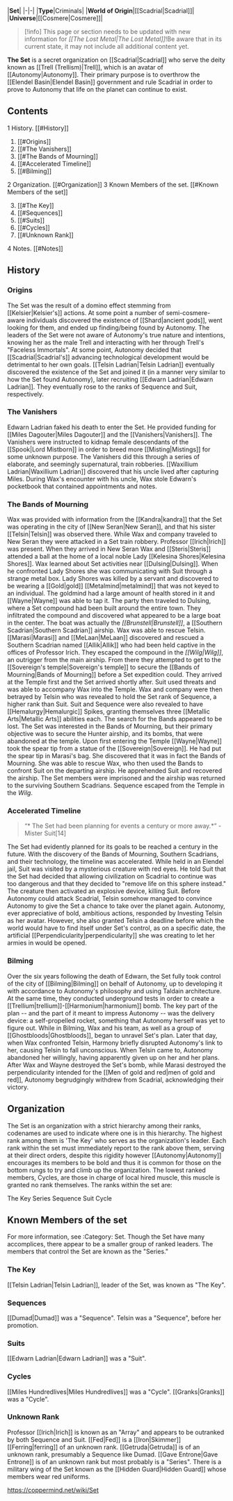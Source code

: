 |**Set**|
|-|-|
|**Type**|Criminals|
|**World of Origin**|[[Scadrial\|Scadrial]]|
|**Universe**|[[Cosmere\|Cosmere]]|

> [!info] This page or section needs to be updated with new information for *[[The Lost Metal\|The Lost Metal]]*!Be aware that in its current state, it may not include all additional content yet.

**The Set** is a secret organization on [[Scadrial\|Scadrial]] who serve the deity known as [[Trell (Trellism)\|Trell]], which is an avatar of [[Autonomy\|Autonomy]]. Their primary purpose is to overthrow the [[Elendel Basin\|Elendel Basin]] government and rule Scadrial in order to prove to Autonomy that life on the planet can continue to exist.

## Contents

1 History. [[#History]] 

1. [[#Origins]] 
1. [[#The Vanishers]] 
1. [[#The Bands of Mourning]] 
1. [[#Accelerated Timeline]] 
1. [[#Bilming]] 


2 Organization. [[#Organization]] 
3 Known Members of the set. [[#Known Members of the set]] 

3. [[#The Key]] 
3. [[#Sequences]] 
3. [[#Suits]] 
3. [[#Cycles]] 
3. [[#Unknown Rank]] 


4 Notes. [[#Notes]] 


## History
### Origins
The Set was the result of a domino effect stemming from [[Kelsier\|Kelsier's]] actions. At some point a number of semi-cosmere-aware individuals discovered the existence of [[Shard\|ancient gods]], went looking for them, and ended up finding/being found by Autonomy. The leaders of the Set were not aware of Autonomy's true nature and intentions, knowing her as the male Trell and interacting with her through Trell's "Faceless Immortals". At some point, Autonomy decided that [[Scadrial\|Scadrial's]] advancing technological development would be detrimental to her own goals.
[[Telsin Ladrian\|Telsin Ladrian]] eventually discovered the existence of the Set and joined it (in a manner very similar to how the Set found Autonomy), later recruiting [[Edwarn Ladrian\|Edwarn Ladrian]]. They eventually rose to the ranks of Sequence and Suit, respectively.

### The Vanishers
Edwarn Ladrian faked his death to enter the Set. He provided funding for [[Miles Dagouter\|Miles Dagouter]] and the [[Vanishers\|Vanishers]]. The Vanishers were instructed to kidnap female descendants of the [[Spook\|Lord Mistborn]] in order to breed more [[Misting\|Mistings]] for some unknown purpose. The Vanishers did this through a series of elaborate, and seemingly supernatural, train robberies. [[Waxillium Ladrian\|Waxillium Ladrian]] discovered that his uncle lived after capturing Miles. During Wax's encounter with his uncle, Wax stole Edwarn's pocketbook that contained appointments and notes.

### The Bands of Mourning
Wax was provided with information from the [[Kandra\|kandra]] that the Set was operating in the city of [[New Seran\|New Seran]], and that his sister [[Telsin\|Telsin]] was observed there. While Wax and company traveled to New Seran they were attacked in a Set train robbery. Professor [[Irich\|Irich]] was present. When they arrived in New Seran Wax and [[Steris\|Steris]] attended a ball at the home of a local noble Lady [[Kelesina Shores\|Kelesina Shores]]. Wax learned about Set activities near [[Dulsing\|Dulsing]]. When he confronted Lady Shores she was communicating with Suit through a strange metal box. Lady Shores was killed by a servant and discovered to be wearing a [[Gold\|gold]] [[Metalmind\|metalmind]] that was not keyed to an individual. The goldmind had a large amount of health stored in it and [[Wayne\|Wayne]] was able to tap it.
The party then traveled to Dulsing, where a Set compound had been built around the entire town. They infiltrated the compound and discovered what appeared to be a large boat in the center. The boat was actually the *[[Brunstell\|Brunstell]]*, a [[Southern Scadrian\|Southern Scadrian]] airship. Wax was able to rescue Telsin. [[Marasi\|Marasi]] and [[MeLaan\|MeLaan]] discovered and rescued a Southern Scadrian named [[Allik\|Allik]] who had been held captive in the offices of Professor Irich. They escaped the compound in the *[[Wilg\|Wilg]]*, an outrigger from the main airship.
From there they attempted to get to the [[Sovereign's temple\|Sovereign's temple]] to secure the [[Bands of Mourning\|Bands of Mourning]] before a Set expedition could. They arrived at the Temple first and the Set arrived shortly after. Suit used threats and was able to accompany Wax into the Temple. Wax and company were then betrayed by Telsin who was revealed to hold the Set rank of Sequence, a higher rank than Suit. Suit and Sequence were also revealed to have [[Hemalurgy\|Hemalurgic]] Spikes, granting themselves three [[Metallic Arts\|Metallic Arts]] abilities each.
The search for the Bands appeared to be lost. The Set was interested in the Bands of Mourning, but their primary objective was to secure the Hunter airship, and its bombs, that were abandoned at the temple. Upon first entering the Temple [[Wayne\|Wayne]] took the spear tip from a statue of the [[Sovereign\|Sovereign]]. He had put the spear tip in Marasi's bag. She discovered that it was in fact the Bands of Mourning. She was able to rescue Wax, who then used the Bands to confront Suit on the departing airship. He apprehended Suit and recovered the airship. The Set members were imprisoned and the airship was returned to the surviving Southern Scadrians. Sequence escaped from the Temple in the *Wilg*.

### Accelerated Timeline
>“* The Set had been planning for events a century or more away.*”
\- Mister Suit[14]


The Set had evidently planned for its goals to be reached a century in the future. With the discovery of the Bands of Mourning, Southern Scadrians, and their technology, the timeline was accelerated. While held in an Elendel jail, Suit was visited by a mysterious creature with red eyes. He told Suit that the Set had decided that allowing civilization on Scadrial to continue was too dangerous and that they decided to "remove life on this sphere instead." The creature then activated an explosive device, killing Suit.
Before Autonomy could attack Scadrial, Telsin somehow managed to convince Autonomy to give the Set a chance to take over the planet again. Autonomy, ever appreciative of bold, ambitious actions, responded by Investing Telsin as her avatar. However, she also granted Telsin a deadline before which the world would have to find itself under Set's control, as on a specific date, the artificial [[Perpendicularity\|perpendicularity]] she was creating to let her armies in would be opened.

### Bilming
Over the six years following the death of Edwarn, the Set fully took control of the city of [[Bilming\|Bilming]] on behalf of Autonomy, up to developing it with accordance to Autonomy's philosophy and using Taldain architecture. At the same time, they conducted underground tests in order to create a [[Trellium\|trellium]]-[[Harmonium\|harmonium]] bomb. The key part of the plan -- and the part of it meant to impress Autonomy -- was the delivery device: a self-propelled rocket, something that Autonomy herself was yet to figure out.
While in Bilming, Wax and his team, as well as a group of [[Ghostbloods\|Ghostbloods]], began to unravel Set's plan. Later that day, when Wax confronted Telsin, Harmony briefly disrupted Autonomy's link to her, causing Telsin to fall unconscious. When Telsin came to, Autonomy abandoned her willingly, having apparently given up on her and her plans. After Wax and Wayne destroyed the Set's bomb, while Marasi destroyed the perpendicularity intended for the [[Men of gold and red\|men of gold and red]], Autonomy begrudgingly withdrew from Scadrial, acknowledging their victory.

## Organization
The Set is an organization with a strict hierarchy among their ranks, codenames are used to indicate where one is in this hierarchy. The highest rank among them is 'The Key' who serves as the organization's leader. Each rank within the set must immediately report to the rank above them, serving at their direct orders, despite this rigidity however [[Autonomy\|Autonomy]] encourages its members to be bold and thus it is common for those on the bottom rungs to try and climb up the organization. The lowest ranked members, Cycles, are those in charge of local hired muscle, this muscle is granted no rank themselves.
The ranks within the set are:

The Key
Series
Sequence
Suit
Cycle
## Known Members of the set
For more information, see :Category: Set.
Though the Set have many accomplices, there appear to be a smaller group of ranked leaders. The members that control the Set are known as the "Series."

### The Key
[[Telsin Ladrian\|Telsin Ladrian]], leader of the Set, was known as "The Key".
### Sequences
[[Dumad\|Dumad]] was a "Sequence".
Telsin was a "Sequence", before her promotion.
### Suits
[[Edwarn Ladrian\|Edwarn Ladrian]] was a "Suit".
### Cycles
[[Miles Hundredlives\|Miles Hundredlives]] was a "Cycle".
[[Granks\|Granks]] was a "Cycle".
### Unknown Rank
Professor [[Irich\|Irich]] is known as an "Array" and appears to be outranked by both Sequence and Suit.
[[Fed\|Fed]] is a [[Iron\|Skimmer]] [[Ferring\|ferring]] of an unknown rank.
[[Getruda\|Getruda]] is of an unknown rank, presumably a Sequence like Dumad.
[[Gave Entrone\|Gave Entrone]] is of an unknown rank but most probably is a "Series".
There is a military wing of the Set known as the [[Hidden Guard\|Hidden Guard]] whose members wear red uniforms.



https://coppermind.net/wiki/Set